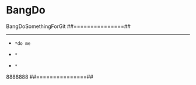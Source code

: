 # BangDo
BangDoSomethingForGit
##===============##
*******
*     *do me
*     *
*     *
8888888
##===============##
